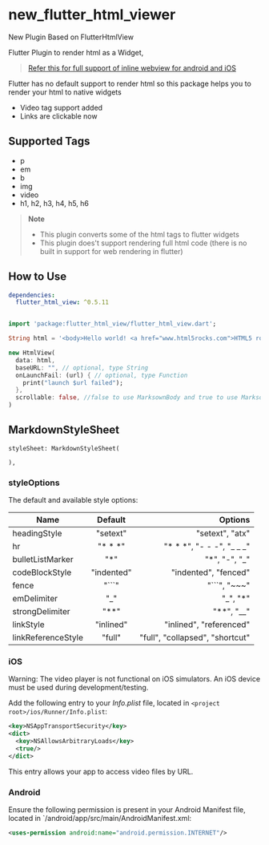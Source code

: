 # new_flutter_html_viewer

New Plugin Based on FlutterHtmlView

Flutter Plugin to render html as a Widget,

> [Refer this for full support of inline webview for android and iOS](https://github.com/PonnamKarthik/FlutterWebView)

Flutter has no default support to render html so this package helps you to render your html to native widgets

- Video tag support added
- Links are clickable now

## Supported Tags

- p
- em
- b
- img
- video
- h1, h2, h3, h4, h5, h6

> **Note**
>
> - This plugin converts some of the html tags to flutter widgets
> - This plugin does't support rendering full html code (there is no built in support for web rendering in flutter)

## How to Use

```yaml
dependencies:
  flutter_html_view: ^0.5.11
```

```dart

import 'package:flutter_html_view/flutter_html_view.dart';

String html = '<body>Hello world! <a href="www.html5rocks.com">HTML5 rocks!';

new HtmlView(
  data: html,
  baseURL: "", // optional, type String
  onLaunchFail: (url) { // optional, type Function
    print("launch $url failed");
  },
  scrollable: false, //false to use MarksownBody and true to use Marksown
)
```

## MarkdownStyleSheet

```
styleSheet: MarkdownStyleSheet(

),
```

### styleOptions

The default and available style options:

| Name               |  Default   |                         Options |
| ------------------ | :--------: | ------------------------------: |
| headingStyle       |  "setext"  |                 "setext", "atx" |
| hr                 | "\* \* \*" | "\* \* \*", "- - -", "\_ \_ \_" |
| bulletListMarker   |    "\*"    |                 "\*", "-", "\_" |
| codeBlockStyle     | "indented" |            "indented", "fenced" |
| fence              |  "\`\`\`"  |                 "\`\`\`", "~~~" |
| emDelimiter        |    "\_"    |                      "\_", "\*" |
| strongDelimiter    |   "\*\*"   |                  "\*\*", "\_\_" |
| linkStyle          | "inlined"  |         "inlined", "referenced" |
| linkReferenceStyle |   "full"   | "full", "collapsed", "shortcut" |

### iOS

Warning: The video player is not functional on iOS simulators. An iOS device must be used during development/testing.

Add the following entry to your _Info.plist_ file, located in `<project root>/ios/Runner/Info.plist`:

```xml
<key>NSAppTransportSecurity</key>
<dict>
  <key>NSAllowsArbitraryLoads</key>
  <true/>
</dict>
```

This entry allows your app to access video files by URL.

### Android

Ensure the following permission is present in your Android Manifest file, located in `<project root>/android/app/src/main/AndroidManifest.xml:

```xml
<uses-permission android:name="android.permission.INTERNET"/>
```

